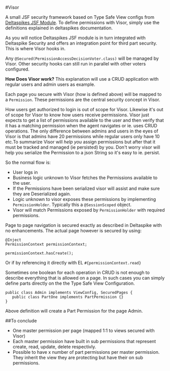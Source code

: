 #Visor

A small JSF security framework based on Type Safe View configs from [Deltaspikes JSF Module][1]. To define permissions with Visor, simply use the definitions explained in deltaspikes documentation.

As you will notice Deltaspikes JSF module is in turn integrated with Deltaspike Security and offers an integration point for third part security. This is where Visor hooks in.

Any `@Secured(PermissionAccessDecisionVoter.class)` will be managed by Visor. Other security hooks can still run in parallel with other voters configured.

**How Does Visor work?**
This explanation will use a CRUD application with regular users and admin users as example.

Each page you secure with Visor (how is defined above) will be mapped to a `Permission`. These permissions are the central security concept in Visor.

How users get authorized to login is out of scope for Visor. Likewise it's out of scope for Visor to know how users receive permissions. Visor just expects to get a list of permissions available to the user and then verify that it has a matching permission when the agent navigates or ie. uses CRUD operations. The only difference between admins and users in the eyes of Visor is that admins have 20 permissions while regular users only have 10 etc.To summarize Visor will *help you* assign permissions but after that it must be tracked and managed (ie persisted) by you. Don't worry visor will help you serialize the Permission to a json String so it's easy to ie. persist. 

So the normal flow is:

 - User logs in
 - Business logic unknown to Visor fetches the Permissions available to the user.
 - If the Permissions have been serialized visor will assist and make sure they are Deserialized again. 
 - Logic unknown to visor exposes these permissions by implementing `PermissionHolder`. Typically this a `@SessionScoped` object.
 - Visor will match Permissions exposed by `PermissionHolder` with required permissions.

Page to page navigation is secured exactly as described in Deltaspike with no enhancements. The actual page however is secured by using:

    @Inject
    PermissionContext permissionContext; 

    permissionContext.hasCreate();

Or if by referencing it directly with EL `#{permissionContext.read}`

Sometimes one boolean for each operation in CRUD is not enough to describe everything that is allowed on a page. In such cases you can simply define parts directly on the the Type Safe View Configuration.

    public class Admin implements ViewConfig, SecuredPages { 
       public class PartOne implements PartPermission {}
    }

Above definition will create a Part Permission for the page Admin.


##To conclude

 - One master permission per page (mapped 1:1 to views secured with Visor)
 - Each master permission have built in sub permissions that represent create, read, update, delete respectivly.
 - Possible to have x number of part permissions per master permission. They inherit the view they are protecting but have their on sub permissions.  

  [1]: http://deltaspike.apache.org/jsf.html
